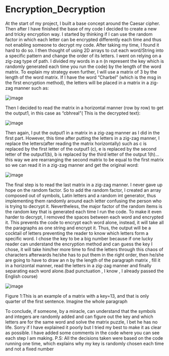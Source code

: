 # Encryption_Decryption
At the start of my project, I built a base concept around the Caesar cipher. Then after I have finished the base of my code I decided to create a new and tricky encryption way. I started by thinking if I can use the random factor in which each letter can be encrypted differently each time and thus not enabling someone to decrypt my code. After taking my time, I found it hard to do so. I then thought of using 2D arrays to cut each word/String into a specific pattern and change the order of its letters. I went on relying on a zig-zag type of path. I divided my words in a n (n represent the key which is randomly generated each time you run the code) by the length of the word matrix.
To explain my strategy even further, I will use a matrix of 3 by the length of the word matrix. If I have the word “Charbel” (which is the msg in the first encryption method), the letters will be placed in a matrix in a zig-zag manner such as:


	
![image](https://user-images.githubusercontent.com/77696672/166236103-d277000a-04ff-4363-8eb6-1d6b2338f28c.png)



Then I decided to read the matrix in a horizontal manner (row by row) to get the output1, in this case as “cbhreal”( This is the decrypted text):



![image](https://user-images.githubusercontent.com/77696672/166236134-cf336f67-3a32-400a-ae1d-902125842f9b.png)



Then again, I put the output1 in a matrix in a zig-zag manner as I did in the first part. However, this time after putting the letters in a zig-zag manner, I replace the letters(after reading the matrix horizontally) such as c is replaced by the first letter of the output1 (c), e is replaced by the second letter of the output1(b), b is replaced by the third letter of the output 1(h)… this way we are rearranging the second matrix to be equal to the first matrix so we can read it in a zig-zag manner and get the original word:


![image](https://user-images.githubusercontent.com/77696672/166236158-2b123d48-4795-4964-8468-6f5bc16112c3.png)



The final step is to read the last matrix in a zig-zag manner.
I never gave up hope on the random factor. So to add the random factor, I created an array composed out of symbols, Latin letters and a random int generator, thus implementing them randomly around each letter confusing the person who is trying to decrypt it. Nevertheless, the major factor of the random items is the random key that is generated each time I run the code.
To make it even harder to decrypt, I removed the spaces between each word and encrypted it. This prevents the code to encrypt each word alone, instead, it will take all the paragraphs as one string and encrypt it. Thus, the output will be a cocktail of letters preventing the reader to know which letters form a specific word. I chose the key to be a big number because if one lucky reader can understand the encryption method and can guess the key I chose, it will take him/her more time to find the letters through this chaos of characters afterwards he/she has to put them in the right order, then he/she are going to have to draw an n by the length of the paragraph matrix , fill it in a horizontal  manner, read the letters in a zig-zag manner and finally separating each word alone.(bad punctuation , I know , I already passed the English course)

![image](https://user-images.githubusercontent.com/77696672/166236194-6b6200dc-f7bf-4ea6-9d28-bf6b33caca11.png)

Figure 1:This is an example of a matrix with a key=13, and that is only quarter of the first sentence. Imagine the whole paragraph

To conclude, if someone, by a miracle, can understand that the symbols and integers are randomly added and can figure out the key and which letters are for the same word and solve the matrix puzzle, I bet he has no life.
Sorry if I have explained it poorly but I tried my best to make it as clear as possible. I have added some comments in the code where you can see each step I am making.
P.S: All the decisions taken were based on the code running one time, which explains why my key is randomly chosen each time and not a fixed number

